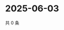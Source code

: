 # 2025-06-03

共 0 条

<!-- BEGIN ZHIHUQUESTIONS -->
<!-- 最后更新时间 Tue Jun 03 2025 11:41:27 GMT+0800 (China Standard Time) -->

<!-- END ZHIHUQUESTIONS -->
